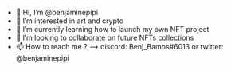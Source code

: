 - 👋 Hi, I’m @benjaminepipi
- 👀 I’m interested in art and crypto
- 🌱 I’m currently learning how to launch my own NFT project
- 💞️ I’m looking to collaborate on future NFTs collections
- 📫 How to reach me ? --> discord: Benj_Bamos#6013 or twitter: @benjaminepipi

<!---
benjaminepipi/benjaminepipi is a ✨ special ✨ repository because its `README.md` (this file) appears on your GitHub profile.
You can click the Preview link to take a look at your changes.
--->
